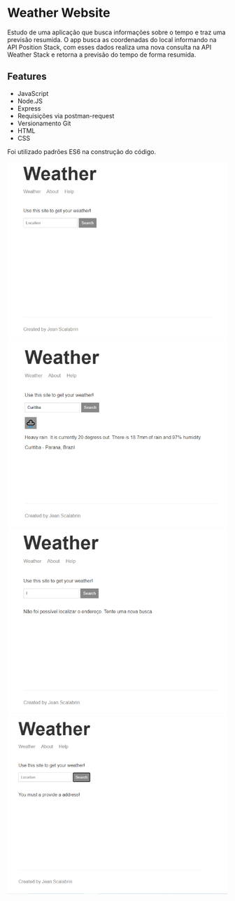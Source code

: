 # Weather Website

Estudo de uma aplicação que busca informações sobre o tempo e traz uma previsão resumida.
O app busca as coordenadas do local informando na API Position Stack, com esses dados realiza uma nova consulta na API Weather Stack e retorna a previsão do tempo de forma resumida.

<h2>Features</h2>
<ul>
  <li>JavaScript</li>
  <li>Node.JS</li>
  <li>Express</li>
  <li>Requisições via postman-request</li>
  <li>Versionamento Git</li>
  <li>HTML</li>
  <li>CSS</li>
</ul>

Foi utilizado padrões ES6 na construção do código.

<img src="/images/1.png" width="720"/>
<img src="/images/2.png" />
<img src="/images/3.png" />
<img src="/images/4.png" />
